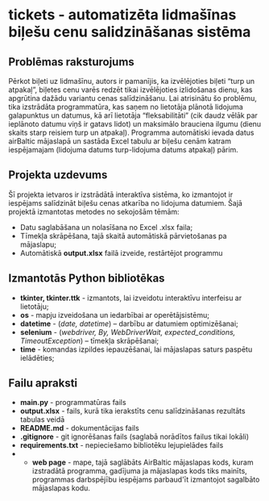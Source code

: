 # tickets - automatizēta lidmašīnas biļešu cenu salidzināšanas sistēma

## Problēmas raksturojums

Pērkot biļeti uz lidmašīnu, autors ir pamanījis, ka izvēlējoties biļeti “turp un atpakaļ”, biļetes cenu varēs redzēt tikai izvēlējoties izlidošanas dienu, kas apgrūtina dažādu variantu cenas salīdzināšanu. Lai atrisinātu šo problēmu, tika izstrādāta programmatūra, kas saņem no lietotāja plānotā lidojuma galapunktus un datumus, kā arī lietotāja “fleksabilitāti” (cik daudz vēlāk par ieplānoto datumu viņš ir gatavs lidot) un maksimālo brauciena ilgumu (dienu skaits starp reisiem turp un atpakaļ). Programma automātiski ievada datus airBaltic mājaslapā un sastāda Excel tabulu ar biļešu cenām katram iespējamajam (lidojuma datums turp-lidojuma datums atpakaļ) pārim.

## Projekta uzdevums

Šī projekta ietvaros ir izstrādātā interaktīva sistēma, ko izmantojot ir iespējams salīdzināt biļešu cenas atkarība no lidojuma datumiem. Šajā projektā izmantotas metodes no sekojošām tēmām:

* Datu saglabāšana un nolasīšana no Excel .xlsx faila;
* Tīmekļa skrāpēšana, tajā skaitā automātiskā pārvietošanas pa mājaslapu;
* Automātiskā **output.xlsx** failā izveide, restārtējot programmu
## Izmantotās Python bibliotēkas

* **tkinter, tkinter.ttk** - izmantots, lai izveidotu interaktīvu interfeisu ar lietotāju;
* **os** - mapju izveidošana un iedarbībai ar operētājsistēmu;
* **datetime** - (*date, datetime*) – darbību ar datumiem optimizēšanai;
* **selenium** - (*webdriver, By, WebDriverWait, expected_conditions, TimeoutException*) – tīmekļa skrāpēšanai;
* **time** - komandas izpildes iepauzēšanai, lai mājaslapas saturs paspētu ielādēties;


## Failu apraksti

* **main.py** - programmatūras fails
* **output.xlsx** - fails, kurā tika ierakstīts cenu salīdzināšanas rezultāts tabulas veidā
* **README.md** - dokumentācijas fails
* **.gitignore** - git ignorēšanas fails (saglabā norādītos failus tikai lokāli)
* **requirements.txt** - nepieciešamo bibliotēku lejupielādes fails
* * **web page** - mape, tajā saglābāts AirBaltic mājaslapas kods, kuram izstradātā programma, gadījuma ja mājaslapas kods tiks mainīts, programmas darbspējību iespējams parbaud'īt izmantojot sagalbāto mājaslapas kodu. 


